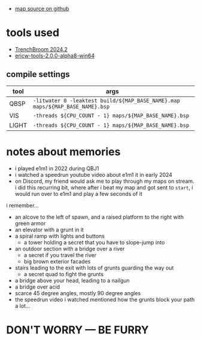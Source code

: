 - [map source on github](https://github.com/spacehare/quake-maps)

# tools used

- [TrenchBroom 2024.2](https://trenchbroom.github.io/)
- [ericw-tools-2.0.0-alpha8-win64](https://github.com/ericwa/ericw-tools/releases/tag/2.0.0-alpha8)

## compile settings

| tool  | args                                                                         |
| ----- | ---------------------------------------------------------------------------- |
| QBSP  | `-litwater 0 -leaktest build/${MAP_BASE_NAME}.map maps/${MAP_BASE_NAME}.bsp` |
| VIS   | `-threads ${CPU_COUNT - 1} maps/${MAP_BASE_NAME}.bsp`                        |
| LIGHT | `-threads ${CPU_COUNT - 1} maps/${MAP_BASE_NAME}.bsp`                        |

# notes about memories

- i played e1m1 in 2022 during QBJ1
- i watched a speedrun youtube video about e1m1 it in early 2024
- on Discord, my friend would ask me to play through my maps on stream. i did this recurring bit, where after i beat my map and got sent to `start`, i would run over to e1m1 and play a few seconds of it

i remember...

- an alcove to the left of spawn, and a raised platform to the right with green armor
- an elevator with a grunt in it
- a spiral ramp with lights and buttons
  - a tower holding a secret that you have to slope-jump into
- an outdoor section with a bridge over a river
  - a secret if you travel the river
  - big brown exterior facades
- stairs leading to the exit with lots of grunts guarding the way out
  - a secret quad to fight the grunts
- a bridge above your head, leading to a nailgun
- a bridge over acid
- scarce 45 degree angles, mostly 90 degree angles
- the speedrun video i watched mentioned how the grunts block your path a lot...

# DON'T WORRY — BE FURRY
